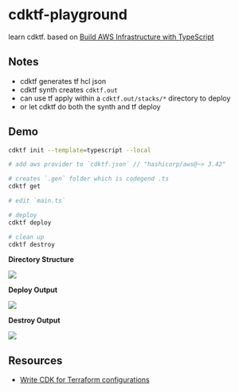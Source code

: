 # cdktf-playground

learn cdktf.  based on [Build AWS Infrastructure with TypeScript](https://learn.hashicorp.com/tutorials/terraform/cdktf-build)

## Notes

* cdktf generates tf hcl json
* cdktf synth creates `cdktf.out`
* can use tf apply within a `cdktf.out/stacks/*` directory to deploy
* or let cdktf do both the synth and tf deploy

## Demo

```sh
cdktf init --template=typescript --local

# add aws provider to `cdktf.json` // "hashicorp/aws@~> 3.42"

# creates `.gen` folder which is codegend .ts
cdktf get

# edit `main.ts`

# deploy
cdktf deploy

# clean up
cdktf destroy
```

**Directory Structure**

![](https://www.evernote.com/l/AAGimu-wZYVBPoSWHzvmMRQVCtMkRE0DLMEB/image.png)

**Deploy Output**

![](https://www.evernote.com/l/AAEg6JEtPxJIo67G-wcFzSwLsaBDhB0XJY0B/image.png)

**Destroy Output**

![](https://www.evernote.com/l/AAEyX839eA1MEKGxcifO5JRrYcMGv_ibG58B/image.png)

## Resources

* [Write CDK for Terraform configurations](https://learn.hashicorp.com/collections/terraform/cdktf)
